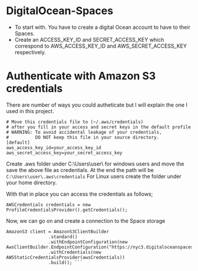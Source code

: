 # DigitalOcean-Spaces
* To start with. You have to create a digital Ocean account to have to their Spaces.
* Create an ACCESS_KEY_ID and SECRET_ACCESS_KEY which correspond to AWS_ACCESS_KEY_ID and AWS_SECRET_ACCESS_KEY respectively.

# Authenticate with Amazon S3 credentials
There are number of ways you could autheticate but I will explain the one I used in this project.


```
# Move this credentials file to (~/.aws/credentials)
# after you fill in your access and secret keys in the default profile
# WARNING: To avoid accidental leakage of your credentials,
#          DO NOT keep this file in your source directory.
[default]
aws_access_key_id=your_access_key_id
aws_secret_access_key=your_secret_access_key

```
Create .aws folder under C:\Users\user\ for windows users and move the save the above file as credentials. At the end the path will be ``` C:\Users\user\.aws\credentials```
For Linux users create the folder under your home directory.

With that in place you can access the credentials as follows; 

```AWSCredentials credentials = new ProfileCredentialsProvider().getCredentials();```

Now, we can go on and create a connection to the Space storage

``` 
AmazonS3 client = AmazonS3ClientBuilder
                .standard()
                .withEndpointConfiguration(new AwsClientBuilder.EndpointConfiguration("https://nyc3.digitaloceanspaces.com","nyc3"))
                .withCredentials(new AWSStaticCredentialsProvider(awsCredentials))
                .build(); ```


